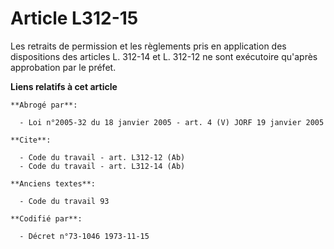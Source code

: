 # Article L312-15

Les retraits de permission et les règlements pris en application des dispositions des articles L. 312-14 et L. 312-12 ne sont
exécutoire qu'après approbation par le préfet.

**Liens relatifs à cet article**

	**Abrogé par**:

	  - Loi n°2005-32 du 18 janvier 2005 - art. 4 (V) JORF 19 janvier 2005

	**Cite**:

	  - Code du travail - art. L312-12 (Ab)
	  - Code du travail - art. L312-14 (Ab)

	**Anciens textes**:

	  - Code du travail 93

	**Codifié par**:

	  - Décret n°73-1046 1973-11-15
